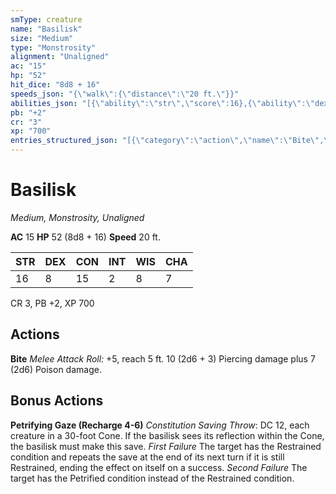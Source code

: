 ```yaml
---
smType: creature
name: "Basilisk"
size: "Medium"
type: "Monstrosity"
alignment: "Unaligned"
ac: "15"
hp: "52"
hit_dice: "8d8 + 16"
speeds_json: "{\"walk\":{\"distance\":\"20 ft.\"}}"
abilities_json: "[{\"ability\":\"str\",\"score\":16},{\"ability\":\"dex\",\"score\":8},{\"ability\":\"con\",\"score\":15},{\"ability\":\"int\",\"score\":2},{\"ability\":\"wis\",\"score\":8},{\"ability\":\"cha\",\"score\":7}]"
pb: "+2"
cr: "3"
xp: "700"
entries_structured_json: "[{\"category\":\"action\",\"name\":\"Bite\",\"text\":\"*Melee Attack Roll:* +5, reach 5 ft. 10 (2d6 + 3) Piercing damage plus 7 (2d6) Poison damage.\"},{\"category\":\"bonus\",\"name\":\"Petrifying Gaze (Recharge 4-6)\",\"text\":\"*Constitution Saving Throw*: DC 12, each creature in a 30-foot Cone. If the basilisk sees its reflection within the Cone, the basilisk must make this save. *First Failure* The target has the Restrained condition and repeats the save at the end of its next turn if it is still Restrained, ending the effect on itself on a success. *Second Failure* The target has the Petrified condition instead of the Restrained condition.\"}]"
---
```


# Basilisk
*Medium, Monstrosity, Unaligned*

**AC** 15
**HP** 52 (8d8 + 16)
**Speed** 20 ft.

| STR | DEX | CON | INT | WIS | CHA |
| --- | --- | --- | --- | --- | --- |
| 16 | 8 | 15 | 2 | 8 | 7 |

CR 3, PB +2, XP 700

## Actions

**Bite**
*Melee Attack Roll:* +5, reach 5 ft. 10 (2d6 + 3) Piercing damage plus 7 (2d6) Poison damage.

## Bonus Actions

**Petrifying Gaze (Recharge 4-6)**
*Constitution Saving Throw*: DC 12, each creature in a 30-foot Cone. If the basilisk sees its reflection within the Cone, the basilisk must make this save. *First Failure* The target has the Restrained condition and repeats the save at the end of its next turn if it is still Restrained, ending the effect on itself on a success. *Second Failure* The target has the Petrified condition instead of the Restrained condition.
